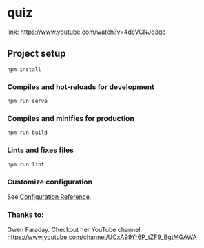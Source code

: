 # quiz
link: https://www.youtube.com/watch?v=4deVCNJq3qc


## Project setup
```
npm install
```

### Compiles and hot-reloads for development
```
npm run serve
```

### Compiles and minifies for production
```
npm run build
```

### Lints and fixes files
```
npm run lint
```

### Customize configuration
See [Configuration Reference](https://cli.vuejs.org/config/).

### Thanks to:
Gwen Faraday. Checkout her YouTube channel: https://www.youtube.com/channel/UCxA99Yr6P_tZF9_BgtMGAWA
